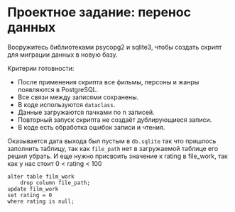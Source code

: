 # Проектное задание: перенос данных

Вооружитесь библиотеками psycopg2 и sqlite3, чтобы создать скрипт для миграции данных в новую базу.

Критерии готовности:

- После применения скрипта все фильмы, персоны и жанры появляются в PostgreSQL.
- Все связи между записями сохранены.
- В коде используются `dataclass`.
- Данные загружаются пачками по n записей.
- Повторный запуск скрипта не создаёт дублирующиеся записи.
- В коде есть обработка ошибок записи и чтения.

Оказывается дата выхода был пустым в `db.sqlite` так что
пришлось заполнить таблицу, так как `file_path`
нет в загружаемой таблице его решил убрать.
И еще нужно присвоить значение к rating в file_work, так как у нас стоит 0 < rating < 100

```sqlite
alter table film_work
    drop column file_path;
update film_work
set rating = 0
where rating is null;
```